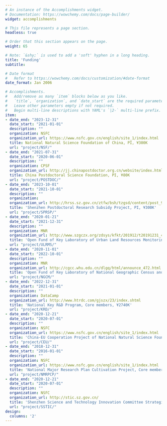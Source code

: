 ```yaml
---
# An instance of the Accomplishments widget.
# Documentation: https://wowchemy.com/docs/page-builder/
widget: accomplishments

# This file represents a page section.
headless: true

# Order that this section appears on the page.
weight: 65

# Note: `&shy;` is used to add a 'soft' hyphen in a long heading.
title: 'Funding'
subtitle:

# Date format
#   Refer to https://wowchemy.com/docs/customization/#date-format
date_format: Jan 2006

# Accomplishments.
#   Add/remove as many `item` blocks below as you like.
#   `title`, `organization`, and `date_start` are the required parameters.
#   Leave other parameters empty if not required.
#   Begin multi-line descriptions with YAML's `|2-` multi-line prefix.
item:
- date_end: "2023-12-31"
  date_start: "2021-01-01"
  description: ""
  organization: NSFC
  organization_url: https://www.nsfc.gov.cn/english/site_1/index.html
  title: National Natural Science Foundation of China, PI, ¥300K
  url: "project/NSF/"
- date_end: "2021-07-31"
  date_start: "2020-06-01"
  description: "" 
  organization: CPSF
  organization_url: http://jj.chinapostdoctor.org.cn/website/index.html
  title: China Postdoctoral Science Foundation, PI, ¥80K
  url: "project/POSTDOC/"
- date_end: "2023-10-01"
  date_start: "2021-10-01"
  description: ""
  organization: 
  organization_url: http://hrss.sz.gov.cn/ztfw/bsh/tzgsd/content/post_9226389.html
  title: 'Shenzhen Postdoctoral Research Subsidy Project, PI, ¥300K'
  url: "project/SPRSP/"
- date_end: "2020-01-21"
  date_start: "2021-12-31"
  description: ""
  organization: MNR
  organization_url: http://www.szgczx.org/zdsys/kfkt/201912/t20191231_490774.html
  title: 'Open Fund of Key Laboratory of Urban Land Resources Monitoring and Simulation, Ministry of Natural Resources,PI, ¥155K'
  url: "project/ULRMS/"
- date_end: "2020-11-01"
  date_start: "2022-10-01"
  description: ""
  organization: MNR
  organization_url: http://cgcc.whu.edu.cn/dlgq/html/announce_472.html
  title: 'Open Fund of Key Laboratory of National Geographic Census and Monitoring, Ministry of Natural Resources , PI, ¥100K'
  url: "project/NGCM/"
- date_end: "2022-12-31"
  date_start: "2021-01-01"
  description: ""
  organization: DataCamp
  organization_url: http://www.htrdc.com/gjszx/23/index.shtml
  title: 'National Key R&D Program, Core members, ¥2740K'
  url: "project/KRD/"
- date_end: "2020-12-21"
  date_start: "2020-07-01"
  description: ""
  organization: NSFC
  organization_url: https://www.nsfc.gov.cn/english/site_1/index.html
  title: 'China-EU Cooperation Project of National Natural Science Foundation of China, Core members, ¥2000K'
  url: "project/CEU/"
- date_end: "2018-12-31"
  date_start: "2016-01-01"
  description: ""
  organization: NSFC
  organization_url: https://www.nsfc.gov.cn/english/site_1/index.html
  title: 'National Major Research Plan Cultivation Project, Core members, ¥430K'
  url: "project/NMRPCP/"
- date_end: "2020-12-21"
  date_start: "2020-07-01"
  description: ""
  organization: NSFC
  organization_url: http://stic.sz.gov.cn/
  title: 'Shenzhen Science and Technology Innovation Committee Strategic Emerging Industry Development Special Fund Project,Core members, ¥4000K'
  url: "project/SSTIC/"  
design:
  columns: '2' 
---
```

